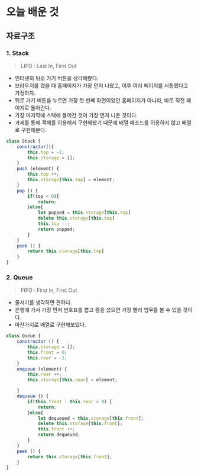 # 오늘 배운 것

## 자료구조

### 1. Stack

> LIFO : Last In, First Out

+ 인터넷의 뒤로 가기 버튼을 생각해봤다.
+ 브라우저를 켰을 때 홈페이지가 가장 먼저 나왔고, 이후 여러 페이지를 서칭했다고 가정하자.
+ 뒤로 가기 버튼을 누르면 가장 첫 번째 화면이었던 홈페이지가 아니라, 바로 직전 페이지로 돌아간다.
+ 가장 마지막에 스택에 들어간 것이 가장 먼저 나온 것이다.
+ 과제를 통해 객체를 이용해서 구현해봤기 때문에 배열 메소드를 이용하지 않고 배열로 구현해본다.

```js
class Stack {
    constructor(){
        this.top = -1;
        this.storage = [];
    }
    push (element) {
        this.top ++;
        this.storage[this.top] = element;
    }
    pop () {
        if(top < 0){
            return;
        }else{
        	let popped = this.storage[this.top]
            delete this.storage[this.top]
        	this.top --;
        	return popped;    
        }
    }
    peek () {
        return this.storage[this.top]
    }
}
```

### 2. Queue

> FIFO : First In, First Out

+ 줄서기를 생각하면 편하다.
+ 은행에 가서 가장 먼저 번호표를 뽑고 줄을 섰으면 가장 빨리 업무를 볼 수 있을 것이다.
+ 마찬가지로 배열로 구현해보았다.

```js
class Queue {
    constructor () {
        this.storage = [];
        this.front = 0;
        this.rear = -1;
    }
    enqueue (element) {
        this.rear ++;
        this.storage[this.rear] = element;

    }
    dequeue () {
        if(this.front - this.rear > 0) {
            return;
        }else{
        	let dequeued = this.storage[this.front];
            delete this.storage[this.front];
            this.front ++;
        	return dequeued;
        }
    }
    peek () {
        return this.storage[this.front];
    }
}
```

